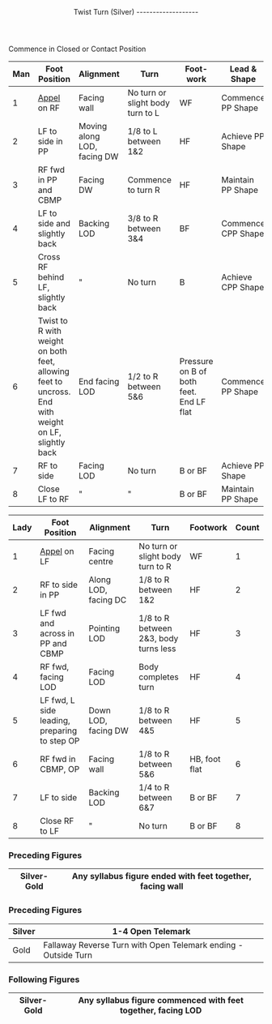 <header>Twist Turn (Silver)
-------------------

 </header>Commence in Closed or Contact Position

 | **Man** | **Foot Position** | **Alignment** | **Turn** | **Foot-    work** | **Lead &amp; Shape** | **Count** |
|---|---|---|---|---|---|---|
| 1 | [Appel](../technique/p_appel.md) on RF | Facing wall | No turn or slight body turn to L | WF | Commence PP Shape | 1 |
| 2 | LF to side in PP | Moving along LOD, facing DW | 1/8 to L between 1&amp;2 | HF | Achieve PP Shape | 2 |
| 3 | RF fwd in PP and CBMP | Facing DW | Commence to turn R | HF | Maintain PP Shape | 3 |
| 4 | LF to side and slightly back | Backing LOD | 3/8 to R between 3&amp;4 | BF | Commence CPP Shape | 4 |
| 5 | Cross RF behind LF, slightly back | " | No turn | B | Achieve CPP Shape | 5 |
| 6 | Twist to R with weight on both feet, allowing feet to uncross. End with weight on LF, slightly back | End facing LOD | 1/2 to R between 5&amp;6 | Pressure on B of both feet. End LF flat | Commence PP Shape | 6 |
| 7 | RF to side | Facing LOD | No turn | B or BF | Achieve PP Shape | 7 |
| 8 | Close LF to RF | " | " | B or BF | Maintain PP Shape | 8 |

 | **Lady** | **Foot Position** | **Alignment** | **Turn** | **Footwork** | **Count** |
|---|---|---|---|---|---|
| 1 | [Appel](../technique/p_appel.md) on LF | Facing centre | No turn or slight body turn to R | WF | 1 |
| 2 | RF to side in PP | Along LOD, facing DC | 1/8 to R between 1&amp;2 | HF | 2 |
| 3 | LF fwd and across in PP and CBMP | Pointing LOD | 1/8 to R between 2&amp;3, body turns less | HF | 3 |
| 4 | RF fwd, facing LOD | Facing LOD | Body completes turn | HF | 4 |
| 5 | LF fwd, L side leading, preparing to step OP | Down LOD, facing DW | 1/8 to R between 4&amp;5 | HF | 5 |
| 6 | RF fwd in CBMP, OP | Facing wall | 1/8 to R between 5&amp;6 | HB, foot flat | 6 |
| 7 | LF to side | Backing LOD | 1/4 to R between 6&amp;7 | B or BF | 7 |
| 8 | Close RF to LF | " | No turn | B or BF | 8 |

### Preceding Figures

 | Silver-Gold | Any syllabus figure ended with feet together, facing wall |
|---|---|

### Preceding Figures

 | Silver | 1-4 Open Telemark |
|---|---|
| Gold | Fallaway Reverse Turn with Open Telemark ending - Outside Turn |

### Following Figures

 | Silver-Gold | Any syllabus figure commenced with feet together, facing LOD |
|---|---|